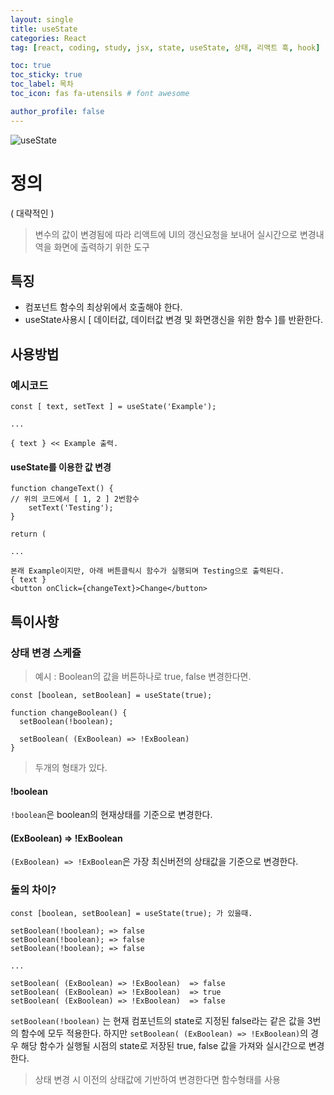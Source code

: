 ```yaml
---
layout: single
title: useState
categories: React
tag: [react, coding, study, jsx, state, useState, 상태, 리액트 훅, hook]

toc: true
toc_sticky: true
toc_label: 목차
toc_icon: fas fa-utensils # font awesome

author_profile: false
---
```


![useState](https://github.com/FlitMoon/FlitMoon.github.io/assets/154722228/91fe05b9-0cfb-41d0-959c-6c58d0d325a7)

# 정의
( 대략적인 )
>변수의 값이 변경됨에 따라 리액트에 UI의 갱신요청을 보내어 실시간으로 변경내역을 화면에 출력하기 위한 도구

## 특징
<ul>
  <li>컴포넌트 함수의 최상위에서 호출해야 한다.</li>
  <li>useState사용시 [ 데이터값, 데이터값 변경 및 화면갱신을 위한 함수 ]를 반환한다.</li>
</ul>

## 사용방법

### 예시코드

```
const [ text, setText ] = useState('Example');

...

{ text } << Example 출력.
```
#### useState를 이용한 값 변경
```
function changeText() {
// 위의 코드에서 [ 1, 2 ] 2번함수
	setText('Testing');
}

return (

...

본래 Example이지만, 아래 버튼클릭시 함수가 실행되며 Testing으로 출력된다.
{ text }	
<button onClick={changeText}>Change</button>

```

## 특이사항

### 상태 변경 스케쥴

> 예시 : Boolean의 값을 버튼하나로 true, false 변경한다면.
```
const [boolean, setBoolean] = useState(true);

function changeBoolean() {
  setBoolean(!boolean);

  setBoolean( (ExBoolean) => !ExBoolean)
}
```
>두개의 형태가 있다.

#### !boolean

`!boolean`은 boolean의 현재상태를 기준으로 변경한다.

#### (ExBoolean) => !ExBoolean

`(ExBoolean) => !ExBoolean`은 가장 최신버전의 상태값을 기준으로 변경한다.

### 둘의 차이?
```
const [boolean, setBoolean] = useState(true); 가 있을때.

setBoolean(!boolean); => false
setBoolean(!boolean); => false
setBoolean(!boolean); => false

...

setBoolean( (ExBoolean) => !ExBoolean)  => false
setBoolean( (ExBoolean) => !ExBoolean)  => true
setBoolean( (ExBoolean) => !ExBoolean)  => false

```

`setBoolean(!boolean)` 는 현재 컴포넌트의 state로 지정된 false라는 같은 값을 3번의 함수에 모두 적용한다.
하지만 `setBoolean( (ExBoolean) => !ExBoolean)`의 경우 해당 함수가 실행될 시점의 state로 저장된 true, false 값을 가져와 실시간으로 변경한다.


>상태 변경 시 이전의 상태값에 기반하여 변경한다면 함수형태를 사용